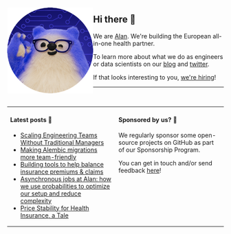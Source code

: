 <img
  alt="Alan engineer"
  src="https://github.com/alan-eu/.github/raw/acceptance/profile/alan-eng-rounded.png"
  height="200"
  align="left"
/>

## Hi there 👋

We are [Alan](https://about.alan.com). We're building the European all-in-one health partner.

To learn more about what we do as engineers or data scientists on our [blog](https://medium.com/alan) and [twitter](https://twitter.com/alanengineering).

If that looks interesting to you, [we're hiring](https://jobs.lever.co/alan)!

---

<img height="10"/>

<table>
  <tr width="100%">
    <td width="50%" valign="baseline">
  
#### Latest posts 📖

<!--START_SECTION:feed-->
* [Scaling Engineering Teams Without Traditional Managers](https://medium.com/alan/scaling-engineering-teams-without-traditional-managers-60276bc7ef6c?source=rss----b2cb698c4e73---4)
* [Making Alembic migrations more team-friendly](https://medium.com/alan/making-alembic-migrations-more-team-friendly-e92997f60eb2?source=rss----b2cb698c4e73---4)
* [Building tools to help balance insurance premiums & claims](https://medium.com/alan/building-tools-to-help-balance-insurance-premiums-claims-4bdcd29db249?source=rss----b2cb698c4e73---4)
* [Asynchronous jobs at Alan: how we use probabilities to optimize our setup and reduce complexity](https://medium.com/alan/asynchronous-jobs-at-alan-how-we-use-probabilities-to-optimize-our-setup-and-reduce-complexity-5c73cc095f2d?source=rss----b2cb698c4e73---4)
* [Price Stability for Health Insurance, a Tale](https://medium.com/alan/price-stability-for-health-insurance-a-tale-35c9b5f7effc?source=rss----b2cb698c4e73---4)
<!--END_SECTION:feed-->

</td>
<td  width="50%" valign="baseline">
      
#### Sponsored by us? 💚

<!-- todo: add sponsorship program link -->
We regularly sponsor some open-source projects on GitHub as part of our Sponsorship Program.
  
You can get in touch and/or send feedback [here](https://forms.gle/YxxyJadt31w9RhXB6)!
  
  </td>
  </tr>
</table>
